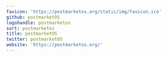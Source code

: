 ```yaml
---
favicon: 'https://postmarketos.org/static/img/favicon.ico'
github: postmarketOS
logohandle: postmarketos
sort: postmarketos
title: postmarketOS
twitter: postmarketOS
website: 'https://postmarketos.org/'
---
```


